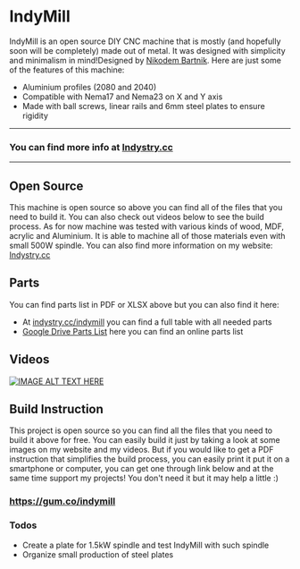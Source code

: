 # IndyMill

IndyMill is an open source DIY CNC machine that is mostly (and hopefully soon will be completely) made out of metal. It was designed with simplicity and minimalism in mind!Designed by [Nikodem Bartnik](https://www.youtube.com/nikodembartnik). Here are just some of the features of this machine:

  - Aluminium profiles (2080 and 2040)
  - Compatible with Nema17 and Nema23 on X and Y axis
  - Made with ball screws, linear rails and 6mm steel plates to ensure rigidity

***

### You can find more info at [Indystry.cc](https://indystry.cc/)

***

## Open Source
This machine is open source so above you can find all of the files that you need to build it. You can also check out videos below to see the build process. As for now machine was tested with various kinds of wood, MDF, acrylic and Aluminium. It is able to machine all of those materials even with small 500W spindle.
You can also find more information on my website: [Indystry.cc](https://indystry.cc/indymill/)




## Parts

You can find parts list in PDF or XLSX above but you can also find it here:
  - At [indystry.cc/indymill](https://indystry.cc/indymill) you can find a full table with all needed parts
  - [Google Drive Parts List](https://docs.google.com/spreadsheets/d/12oHk9QJb_xA03L3f4UTsMpm9c1XGWciNTpjuxPadvEA/edit#gid=0) here you can find an online parts list 
 
## Videos

[![IMAGE ALT TEXT HERE](https://img.youtube.com/vi/5jFCecZdbGs/0.jpg)](https://www.youtube.com/watch?v=5jFCecZdbGs)


## Build Instruction
This project is open source so you can find all the files that you need to build it above for free. You can easily build it just by taking a look at some images on my website and my videos.
But if you would like to get a PDF instruction that simplifies the build process, you can easily print it put it on a smartphone or computer, you can get one through link below and at the same time support my projects! You don't need it but it may help a little :)

### https://gum.co/indymill



### Todos

 - Create a plate for 1.5kW spindle and test IndyMill with such spindle
 - Organize small production of steel plates

